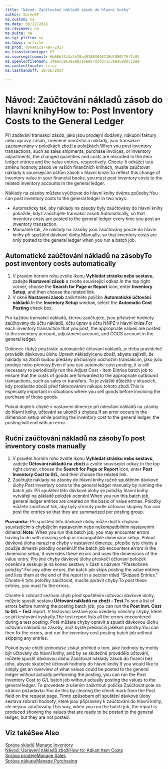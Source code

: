 ```yaml
---
title: "Návod: Zaúčtování nákladů zásob do hlavní knihy"
author: SorenGP
ms.custom: na
ms.date: 09/22/2016
ms.reviewer: na
ms.suite: na
ms.tgt_pltfrm: na
ms.topic: article
ms.prod: dynamics-nav-2017
ms.translationtype: HT
ms.sourcegitcommit: 6b60b1344a1e18ad91863046110df880f75f7c04
ms.openlocfilehash: 34eec596392e9316e807d3c073c3b8e59dbc12e9
ms.contentlocale: cs-cz
ms.lasthandoff: 10/16/2017

---
```


# <a name="how-to-post-inventory-costs-to-the-general-ledger"></a><span data-ttu-id="07ee2-102">Návod: Zaúčtování nákladů zásob do hlavní knihy</span><span class="sxs-lookup"><span data-stu-id="07ee2-102">How to: Post Inventory Costs to the General Ledger</span></span>   
<span data-ttu-id="07ee2-103">Při zadávání transakcí zásob, jako jsou prodejní dodávky, nákupní faktury nebo úpravy zásob, změněné množství a náklady, jsou transakce zaznamenány v položkách zboží a položkách.</span><span class="sxs-lookup"><span data-stu-id="07ee2-103">When you post inventory transactions, such as sales shipments, purchase invoices, or inventory adjustments, the changed quantities and costs are recorded in the item ledger entries and the value entries, respectively.</span></span> <span data-ttu-id="07ee2-104">Chcete-li odrážet tuto změnu hodnoty zásob ve vašich finančních knihách, musíte zaúčtovat náklady k souvisejícím účtům zásob v hlavní knize.</span><span class="sxs-lookup"><span data-stu-id="07ee2-104">To reflect this change of inventory value in your financial books, you must post inventory costs to the related inventory accounts in the general ledger.</span></span>

<span data-ttu-id="07ee2-105">Náklady na zásoby můžete vyúčtovat do hlavní knihy dvěma způsoby:</span><span class="sxs-lookup"><span data-stu-id="07ee2-105">You can post inventory costs to the general ledger in two ways:</span></span>

- <span data-ttu-id="07ee2-106">Automaticky tak, aby náklady na zásoby byly zaúčtovány do hlavní knihy pokaždé, když zaúčtujete transakci zásob.</span><span class="sxs-lookup"><span data-stu-id="07ee2-106">Automatically, so that inventory costs are posted to the general ledger every time you post an inventory transaction.</span></span>
- <span data-ttu-id="07ee2-107">Manuálně tak, že náklady na zásoby jsou zaúčtovány pouze do hlavní knihy při spuštění dávkové úlohy.</span><span class="sxs-lookup"><span data-stu-id="07ee2-107">Manually, so that inventory costs are only posted to the general ledger when you run a batch job.</span></span>


## <a name="to-post-inventory-costs-automatically"></a><span data-ttu-id="07ee2-108">Automatické zaúčtování nákladů na zásoby</span><span class="sxs-lookup"><span data-stu-id="07ee2-108">To post inventory costs automatically</span></span>
1. <span data-ttu-id="07ee2-109">V pravém horním rohu zvolte ikonu **Vyhledat stránku nebo sestavu**, zadejte **Nastavení zásob** a zvolte související odkaz.</span><span class="sxs-lookup"><span data-stu-id="07ee2-109">In the top right corner, choose the **Search for Page or Report** icon, enter **Inventory Setup**, and then choose the related link.</span></span>
2. <span data-ttu-id="07ee2-110">V okně **Nastavení zásob** zaškrtněte políčko **Automatické účtování nákladů**.</span><span class="sxs-lookup"><span data-stu-id="07ee2-110">In the **Inventory Setup** window, select the **Automatic Cost Posting** check box.</span></span>

<span data-ttu-id="07ee2-111">Pro každou transakci nákladů, kterou zaúčtujete, jsou příslušné hodnoty zaúčtovány do účtu nákladů, účtu úprav a účtu NNPZ v hlavní knize.</span><span class="sxs-lookup"><span data-stu-id="07ee2-111">For each inventory transaction that you post, the appropriate values are posted to the inventory account, adjustment account, and COGS account in the general ledger.</span></span>

<span data-ttu-id="07ee2-112">Dokonce i když používáte automatické účtování nákladů, je třeba pravidelně provádět dávkovou úlohu Upravit náklady/cenu zboží, abyste zajistili, že náklady na zboží budou předány příslušným odchozím transakcím, jako jsou prodeje nebo přenosy.</span><span class="sxs-lookup"><span data-stu-id="07ee2-112">Even if you use automatic cost posting, it is still necessary to periodically run the Adjust Cost - Item Entries batch job to ensure that the costs of goods are forwarded to the appropriate outbound transactions, such as sales or transfers.</span></span> <span data-ttu-id="07ee2-113">To je zvláště důležité v situacích, kdy prodáváte zboží před fakturováním nákupu tohoto zboží.</span><span class="sxs-lookup"><span data-stu-id="07ee2-113">This is especially important in situations where you sell goods before invoicing the purchase of those goods.</span></span>

<span data-ttu-id="07ee2-114">Pokud dojde k chybě v nastavení dimenze při odesílání nákladů na zásoby do hlavní knihy, účtování se ukončí s chybou.</span><span class="sxs-lookup"><span data-stu-id="07ee2-114">If an error occurs in the dimension setup while posting the inventory cost to the general ledger, the posting will end with an error.</span></span>

## <a name="to-post-inventory-costs-manually"></a><span data-ttu-id="07ee2-115">Ruční zaúčtování nákladů na zásoby</span><span class="sxs-lookup"><span data-stu-id="07ee2-115">To post inventory costs manually</span></span>
1. <span data-ttu-id="07ee2-116">V pravém horním rohu zvolte ikonu **Vyhledat stránku nebo sestavu**, zadejte **Účtování nákladů na zboží** a zvolte související odkaz.</span><span class="sxs-lookup"><span data-stu-id="07ee2-116">In the top right corner, choose the **Search for Page or Report** icon, enter **Post Inventory Cost to G/L**, and then choose the related link.</span></span>
2. <span data-ttu-id="07ee2-117">Zaúčtujte náklady na zásoby do hlavní knihy ručně spuštěním dávkové úlohy.</span><span class="sxs-lookup"><span data-stu-id="07ee2-117">Post inventory costs to the general ledger manually by running the batch job.</span></span> <span data-ttu-id="07ee2-118">Při spuštění této dávkové úlohy se položky hlavní knihy vytvářejí na základě položek ocenění.</span><span class="sxs-lookup"><span data-stu-id="07ee2-118">When you run this batch job, general ledger entries are created on the basis of value entries.</span></span> <span data-ttu-id="07ee2-119">Položky můžete zaúčtovat tak, aby byly shrnuty podle účtovací skupiny.</span><span class="sxs-lookup"><span data-stu-id="07ee2-119">You can post the entries so that they are summarized per posting group.</span></span>

<span data-ttu-id="07ee2-120">**Poznámka**: Při spuštění této dávkové úlohy může dojít k chybám souvisejícím s chybějícím nastavením nebo nekompatibilním nastavením dimenzí.</span><span class="sxs-lookup"><span data-stu-id="07ee2-120">**Note**: When you run this batch job, you may encounter errors having to do with missing setup or incompatible dimension setup.</span></span> <span data-ttu-id="07ee2-121">Pokud dávková úloha narazí na chyby v nastavení dimenze, přepíše tyto chyby a použije dimenzi položky ocenění.</span><span class="sxs-lookup"><span data-stu-id="07ee2-121">If the batch job encounters errors in the dimension setup, it overrides these errors and uses the dimensions of the value entry.</span></span> <span data-ttu-id="07ee2-122">Pro jiné chyby dávkové úlohy přeskočí účtování položek ocenění a seskupí je na konec sestavy v části s názvem "Přeskočené položky".</span><span class="sxs-lookup"><span data-stu-id="07ee2-122">For any other errors, the batch job skips posting the value entries and lists them at the end of the report in a section titled “Skipped Entries.”</span></span> <span data-ttu-id="07ee2-123">Chcete-li tyto položky zaúčtovat, musíte opravit chyby.</span><span class="sxs-lookup"><span data-stu-id="07ee2-123">To post these entries, you must fix the errors.</span></span>

<span data-ttu-id="07ee2-124">Chcete-li zobrazit seznam chyb před spuštěním účtovací dávkové úlohy, můžete spustit sestavu **Účtování nákladů na zboží - Test**.</span><span class="sxs-lookup"><span data-stu-id="07ee2-124">To see a list of errors before running the posting batch job, you can run the **Post Invt. Cost to G/L - Test** report.</span></span> <span data-ttu-id="07ee2-125">V testovací sestavě jsou uvedeny všechny chyby, které se při testování vyskytly.</span><span class="sxs-lookup"><span data-stu-id="07ee2-125">The test report lists all the errors encountered during a test posting.</span></span> <span data-ttu-id="07ee2-126">Poté můžete chyby opravit a spustit dávkovou úlohu účtování nákladů na zásoby, aniž byste přeskočili jakékoli položky.</span><span class="sxs-lookup"><span data-stu-id="07ee2-126">You can then fix the errors, and run the inventory cost posting batch job without skipping any entries.</span></span>

<span data-ttu-id="07ee2-127">Pokud byste chtěli jednoduše získat přehled o tom, jaké hodnoty by mohly být účtovány do hlavní knihy, aniž by se skutečně provádělo účtování, můžete spustit dávkovou úlohu Zaúčtovat náklady zásob do financí bez toho, abyste skutečně účtovali hodnoty do hlavní knihy.</span><span class="sxs-lookup"><span data-stu-id="07ee2-127">If you would like to simply get an overview of what values could be posted to the general ledger without actually performing the posting, you can run the Post Inventory Cost to G/L batch job without actually posting the values to the general ledger.</span></span> <span data-ttu-id="07ee2-128">To provedete zrušením zaškrtnutí políčka Zaúčtovat pole na stránce požadavku.</span><span class="sxs-lookup"><span data-stu-id="07ee2-128">You do this by clearing the check mark from the Post field on the request page.</span></span> <span data-ttu-id="07ee2-129">Tímto způsobem při spuštění dávkové úlohy sestava zobrazí hodnoty, které jsou připraveny k zaúčtování do hlavní knihy, ale nejsou zaúčtovány.</span><span class="sxs-lookup"><span data-stu-id="07ee2-129">This way, when you run the batch job, the report is produced showing the values that are ready to be posted to the general ledger, but they are not posted.</span></span>

## <a name="see-also"></a><span data-ttu-id="07ee2-130">Viz také</span><span class="sxs-lookup"><span data-stu-id="07ee2-130">See Also</span></span>
<span data-ttu-id="07ee2-131">[Správa skladů](inventory-manage-inventory.md)  </span><span class="sxs-lookup"><span data-stu-id="07ee2-131">[Manage Inventory](inventory-manage-inventory.md)  </span></span>  
[<span data-ttu-id="07ee2-132">Návod: Upravení nákladů zboží</span><span class="sxs-lookup"><span data-stu-id="07ee2-132">How to: Adjust Item Costs</span></span>](inventory-how-adjust-item-costs.md)  
[<span data-ttu-id="07ee2-133">Správa prodeje</span><span class="sxs-lookup"><span data-stu-id="07ee2-133">Manage Sales</span></span>](sales-manage-sales.md)  
[<span data-ttu-id="07ee2-134">Správa nákupu</span><span class="sxs-lookup"><span data-stu-id="07ee2-134">Manage Purchasing</span></span>](purchasing-manage-purchasing.md)

